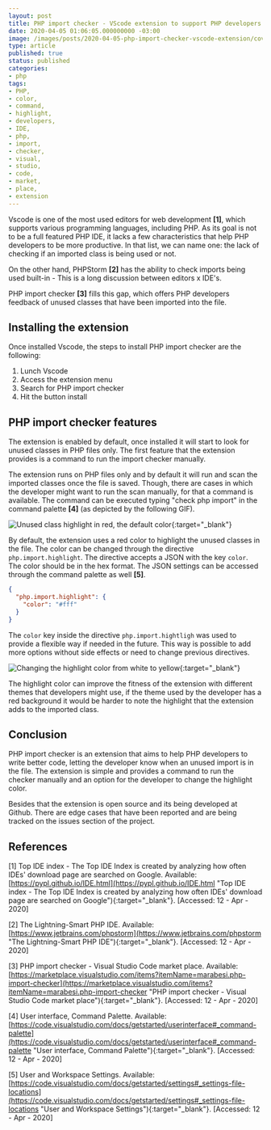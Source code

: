 ```yaml
---
layout: post
title: PHP import checker - VScode extension to support PHP developers
date: 2020-04-05 01:06:05.000000000 -03:00
image: /images/posts/2020-04-05-php-import-checker-vscode-extension/cover.png
type: article
published: true
status: published
categories:
- php
tags:
- PHP,
- color,
- command,
- highlight,
- developers,
- IDE,
- php,
- import,
- checker,
- visual,
- studio,
- code,
- market,
- place,
- extension
---
```


Vscode is one of the most used editors for web development **[1]**, which supports
various programming languages, including PHP. As its goal is not to be a full
featured PHP IDE, it lacks a few characteristics that help PHP developers
to be more productive. In that list, we can name one: the lack of checking if
an imported class is being used or not.

On the other hand, PHPStorm **[2]** has the ability to check imports being used
built-in - This is a long discussion between editors x IDE's.

PHP import checker **[3]** fills this gap, which offers PHP developers feedback of
unused classes that have been imported into the file.

## Installing the extension

Once installed Vscode, the steps to install PHP import checker are the following:

1. Lunch Vscode
2. Access the extension menu
3. Search for PHP import checker
4. Hit the button install

## PHP import checker features

The extension is enabled by default, once installed it will start to look
for unused classes in PHP files only. The first feature that the extension provides
is a command to run the import checker manually.

The extension runs on PHP files only and by default it will run and scan
the imported classes once the file is saved. Though, there are cases in which
the developer might want to run the scan manually, for that a command is
available. The command can be executed typing "check php import" in the
command palette **[4]** (as depicted by the following GIF).

![Unused class highlight in red, the default color](https://github.com/marabesi/php-import-checker/blob/master/demo.gif?raw=true){:target="_blank"}

By default, the extension uses a red color to highlight the unused classes in the
file. The color can be changed through the directive `php.import.highlight`. The
directive accepts a JSON with the key `color`. The color should be in the hex
format. The JSON settings can be accessed through the command palette as well **[5]**.

```json
{
  "php.import.highlight": {
    "color": "#fff"
  }
}
```

The `color` key inside the directive `php.import.hightligh` was used to provide
a flexible way if needed in the future. This way is possible to add more options
without side effects or need to change previous directives.

![Changing the highlight color from white to yellow](https://github.com/marabesi/php-import-checker/blob/master/demo-color.gif?raw=true){:target="_blank"}

The highlight color can improve the fitness of the extension with different themes
that developers might use, if the theme used by the developer has a red background
it would be harder to note the highlight that the extension adds to the imported
class.

## Conclusion

PHP import checker is an extension that aims to help PHP developers to write better
code, letting the developer know when an unused import is in the file. The extension
is simple and provides a command to run the checker manually and an option for the
developer to change the highlight color.

Besides that the extension is open source and its being developed at Github. There
are edge cases that have been reported and are being tracked on the issues
section of the project.

## References

[1] Top IDE index - The Top IDE Index is created by analyzing how often IDEs' download page are searched on Google. Available: [https://pypl.github.io/IDE.html](https://pypl.github.io/IDE.html "Top IDE index - The Top IDE Index is created by analyzing how often IDEs' download page are searched on Google"){:target="_blank"}. [Accessed: 12 - Apr - 2020]

[2] The Lightning-Smart PHP IDE. Available: [https://www.jetbrains.com/phpstorm](https://www.jetbrains.com/phpstorm "The Lightning-Smart PHP IDE"){:target="_blank"}. [Accessed: 12 - Apr - 2020]

[3] PHP import checker - Visual Studio Code market place. Available: [https://marketplace.visualstudio.com/items?itemName=marabesi.php-import-checker](https://marketplace.visualstudio.com/items?itemName=marabesi.php-import-checker "PHP import checker - Visual Studio Code market place"){:target="_blank"}. [Accessed: 12 - Apr - 2020]

[4] User interface, Command Palette. Available: [https://code.visualstudio.com/docs/getstarted/userinterface#_command-palette](https://code.visualstudio.com/docs/getstarted/userinterface#_command-palette "User interface, Command Palette"){:target="_blank"}. [Accessed: 12 - Apr - 2020]

[5] User and Workspace Settings. Available: [https://code.visualstudio.com/docs/getstarted/settings#_settings-file-locations](https://code.visualstudio.com/docs/getstarted/settings#_settings-file-locations "User and Workspace Settings"){:target="_blank"}. [Accessed: 12 - Apr - 2020]